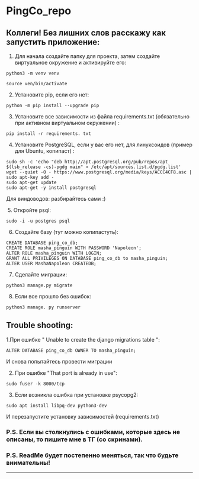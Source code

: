 # PingCo_repo

## Коллеги! Без лишних слов расскажу как запустить приложение:

  1. Для начала создайте папку для проекта, затем создайте виртуальное окружение и активируйте его:
  
   ```python3 -m venv venv```
   
   ```source ven/bin/activate```
   
  2. Установите pip, если его нет:

  ```python -m pip install --upgrade pip```
     
  3. ﻿﻿﻿Установите все зависимости из файла requirements.txt (обязательно при активном виртуальном окружении) :

   ```
   pip install -r requirements. txt
   ```

  4. Установите PostgreSQL, если у вас его нет, для линуксоидов (пример для Ubuntu, копипаст) : 
 
   ```
   sudo sh -c 'echo "deb http://apt.postgresql.org/pub/repos/apt $(lsb_release -cs)-pgdg main" > /etc/apt/sources.list.d/pgdg.list'
   wget --quiet -O - https://www.postgresql.org/media/keys/ACCC4CF8.asc | sudo apt-key add -
   sudo apt-get update
   sudo apt-get -y install postgresql
   ```
   
   Для виндоводов: разбирайтесь сами :)
   
﻿﻿﻿  5. Откройте psql:
    
  ```sudo -i -u postgres psql```
     
  6. ﻿﻿﻿Создайте базу (тут можно копипастуть):

  ```
 CREATE DATABASE ping_co_db;
 CREATE ROLE masha_pinguin WITH PASSWORD 'Napoleon';
 ALTER ROLE masha_pinguin WITH LOGIN;
 GRANT ALL PRIVILEGES ON DATABASE ping_co_db to masha_pinguin;
 ALTER USER MashaNapoleon CREATEDB;
  ```
     
  7. ﻿﻿﻿Сделайте миграции:

  ```
  python3 manage.py migrate
  ```

  8. Если все прошло без ошибок:
  
  ```
  python3 manage. py runserver
  ```
     

## Trouble shooting:

  1.При ошибке " Unable to create the django migrations table ":
  
  ```
  ALTER DATABASE ping_co_db OWNER TO masha_pinguin;
  ```

  И снова попытайтесь провести миграции

  2. При ошибке "That port is already in use":

  ```
  sudo fuser -k 8000/tcp
  ```

  3. Если возникла ошибка при установке psycopg2:

   ```sudo apt install libpq-dev python3-dev```

   И перезапустите установку зависимостей (requirements.txt)


### P.S. Если вы столкнулись с ошибками, которые здесь не описаны, то пишите мне в ТГ (со скринами).

### P.S. ReadMe будет постепенно меняться, так что будьте внимательны!





__________________________________________________________________________________________________









